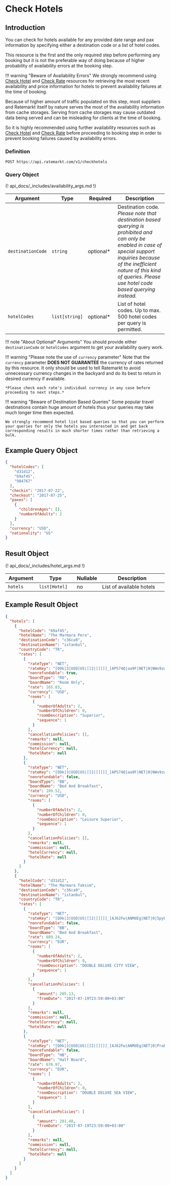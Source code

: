 # Check Hotels

## Introduction

You can check for hotels available for any provided date range and pax information by specifying either a destination code or a list of hotel codes.

This resource is the first and the only required step before performing any booking but it is not the preferable way of doing because of higher probability of availability errors at the booking step.

!!! warning "Beware of Availability Errors"
    We strongly recommend using [Check Hotel][1] and [Check Rate][2] resources for retrieving the most recent availability and price information for hotels to prevent availability failures at the time of booking.

Because of higher amount of traffic populated on this step, most suppliers and Ratemarkt itself by nature serves the most of the availability information from cache storages.
Serving from cache storages may cause outdated data being served and can be misleading for clients at the time of booking.

So it is highly recommended using further availability resources such as [Check Hotel][1] and [Check Rate][2] before proceeding to booking step in order to prevent booking failures caused by availability errors.

[1]: /api_docs/check_hotel.md
[2]: /api_docs/check_rate.md

### Definition

```
POST https://api.ratemarkt.com/v1/checkhotels
```

### Query Object

<table>
    <colgroup>
        <col width="20%">
        <col width="20%">
        <col width="20%">
        <col width="40%">
    </colgroup>
    <thead>
        <tr>
            <th>Argument</th>
            <th>Type</th>
            <th>Required</th>
            <th width="33%">Description</th>
        </tr>
    </thead>
    <tbody>
        <tr>
            <td><code>destinationCode</code></td>
            <td><code>string</code></td>
            <td>optional*</td>
            <td>Destination code. <i>Please note that destination based querying is prohibited and can only be enabled in case of special support inquiries because of the inefficient nature of this kind of queries. Please use hotel code based querying instead.</i></td>
        </tr>
        <tr>
            <td><code>hotelCodes</code></td>
            <td><code>list[string]</code></td>
            <td>optional*</td>
            <td>List of hotel codes. Up to max. 500 hotel codes per query is permitted.</td>
        </tr>
        {! api_docs/_includes/availability_args.md !}
    </tbody>
</table>

!!! note "About Optional* Arguments"
    You should provide either `destinationCode` or `hotelCodes` argument to get your availability query work.

!!! warning "Please note the use of `currency` parameter"
    Note that the `currency` parameter **DOES NOT GUARANTEE** the currency of rates returned by this resource.
    It only should be used to tell Ratemarkt to avoid unnecessary currency changes in the backyard and do its best to return in desired currency if available.

    *Please check each rate's individual currency in any case before proceeding to next steps.*


!!! warning "Beware of Destination Based Queries"
    Some popular travel destinations contain huge amount of hotels thus your queries may take much longer time then expected.

    We strongly recommend hotel list based queries so that you can perform your queries for only the hotels you interested in and get back corresponding results in much shorter times rather than retrieving a bulk.


## Example Query Object

```json
{
  "hotelCodes": [
    "d31d12",
    "69af45",
    "984767"
  ],
  "checkin": "2017-07-22",
  "checkout": "2017-07-25",
  "paxes": [
    {
      "childrenAges": [],
      "numberOfAdults": 2
    }
  ],
  "currency": "USD",
  "nationality": "US"
}
```

## Result Object

<table>
    <colgroup>
        <col width="20%">
        <col width="25%">
        <col width="5%">
        <col width="50%">
    </colgroup>
    <thead>
        <tr>
            <th>Argument</th>
            <th>Type</th>
            <th>Nullable</th>
            <th width="33%">Description</th>
        </tr>
    </thead>
    <tbody>
        <tr>
            <td><code>hotels</code></td>
            <td><code>list[Hotel]</code></td>
            <td>no</td>
            <td>List of available hotels</td>
        </tr>
        {! api_docs/_includes/hotel_args.md !}
    </tbody>
</table>

## Example Result Object

```json
{
  "hotels": [
    {
      "hotelCode": "69af45",
      "hotelName": "The Marmara Pera",
      "destinationCode": "c36ca9",
      "destinationName": "istanbul",
      "countryCode": "TR",
      "rates": [
        {
          "rateType": "NET",
          "rateKey": "[Q9k|3|USD|US|[[2|[]]]]_[APS74Q|aa9F|NET|0|NWv9zw|[BugWBw|2|0]]",
          "nonrefundable": true,
          "boardType": "RO",
          "boardName": "Room Only",
          "rate": 165.83,
          "currency": "USD",
          "rooms": [
            {
              "numberOfAdults": 2,
              "numberOfChildren": 0,
              "roomDescription": "Superior",
              "sequence": 1
            }
          ],
          "cancellationPolicies": [],
          "remarks": null,
          "commission": null,
          "hotelCurrency": null,
          "hotelRate": null
        },
        {
          "rateType": "NET",
          "rateKey": "[Q9k|3|USD|US|[[2|[]]]]_[APS74Q|aa9F|NET|0|NWv9zw|[F108yA|2|0]]",
          "nonrefundable": false,
          "boardType": "BB",
          "boardName": "Bed And Breakfast",
          "rate": 189.52,
          "currency": "USD",
          "rooms": [
            {
              "numberOfAdults": 2,
              "numberOfChildren": 0,
              "roomDescription": "Leisure Superior",
              "sequence": 1
            }
          ],
          "cancellationPolicies": [],
          "remarks": null,
          "commission": null,
          "hotelCurrency": null,
          "hotelRate": null
        }
      ]
    },
    {
      "hotelCode": "d31d12",
      "hotelName": "The Marmara Taksim",
      "destinationCode": "c36ca9",
      "destinationName": "istanbul",
      "countryCode": "TR",
      "rates": [
        {
          "rateType": "NET",
          "rateKey": "[Q9k|3|USD|US|[[2|[]]]]_[AJ62Fw|ANMdEg|NET|0|5pyO3Q|[jVOYrg|2|0]]",
          "nonrefundable": false,
          "boardType": "BB",
          "boardName": "Bed And Breakfast",
          "rate": 689.24,
          "currency": "EUR",
          "rooms": [
            {
              "numberOfAdults": 2,
              "numberOfChildren": 0,
              "roomDescription": "DOUBLE DELUXE CITY VIEW",
              "sequence": 1
            }
          ],
          "cancellationPolicies": [
            {
              "amount": 205.13,
              "fromDate": "2017-07-19T23:59:00+03:00"
            }
          ],
          "remarks": null,
          "commission": null,
          "hotelCurrency": null,
          "hotelRate": null
        },
        {
          "rateType": "NET",
          "rateKey": "[Q9k|3|USD|US|[[2|[]]]]_[AJ62Fw|ANMdEg|NET|0|Prabrg|[Jn1lQw|2|0]]",
          "nonrefundable": false,
          "boardType": "HB",
          "boardName": "Half Board",
          "rate": 676.97,
          "currency": "EUR",
          "rooms": [
            {
              "numberOfAdults": 2,
              "numberOfChildren": 0,
              "roomDescription": "DOUBLE DELUXE SEA VIEW",
              "sequence": 1
            }
          ],
          "cancellationPolicies": [
            {
              "amount": 201.48,
              "fromDate": "2017-07-19T23:59:00+03:00"
            }
          ],
          "remarks": null,
          "commission": null,
          "hotelCurrency": null,
          "hotelRate": null
        }
      ]
    }
  ]
}
```